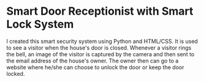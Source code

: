 # Smart Door Receptionist with Smart Lock System

I created this smart security system using Python and HTML/CSS. It is used to see a visitor when the house's door is closed. Whenever a visitor rings the bell, an image of the visitor is captured by the camera and then sent to the email address of the house's owner. The owner then can go to a website where he/she can choose to unlock the door or keep the door locked.
